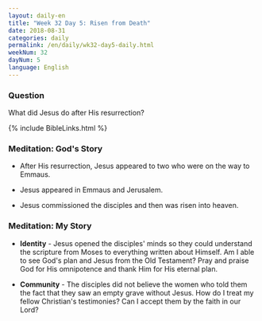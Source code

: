 ```yaml
---
layout: daily-en
title: "Week 32 Day 5: Risen from Death"
date: 2018-08-31 
categories: daily
permalink: /en/daily/wk32-day5-daily.html
weekNum: 32
dayNum: 5
language: English
---
```


### Question     
What did Jesus do after His resurrection?

{% include BibleLinks.html %} 

### Meditation: God's Story   
+ After His resurrection, Jesus appeared to two who were on the way to Emmaus. 

+ Jesus appeared in Emmaus and Jerusalem. 

+ Jesus commissioned the disciples and then was risen into heaven. 

### Meditation: My Story   
+ **Identity** - Jesus opened the disciples' minds so they could understand the scripture from Moses to everything written about Himself. Am I able to see God's plan and Jesus from the Old Testament? Pray and praise God for His omnipotence and thank Him for His eternal plan. 

+ **Community** - The disciples did not believe the women who told them the fact that they saw an empty grave without Jesus. How do I treat my fellow Christian's testimonies? Can I accept them by the faith in our Lord? 
